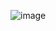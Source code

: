 ![image](https://github.com/zhaung921/openfind-training/assets/94048436/191eb19d-5f65-4908-a9cf-3fa464456e63)
